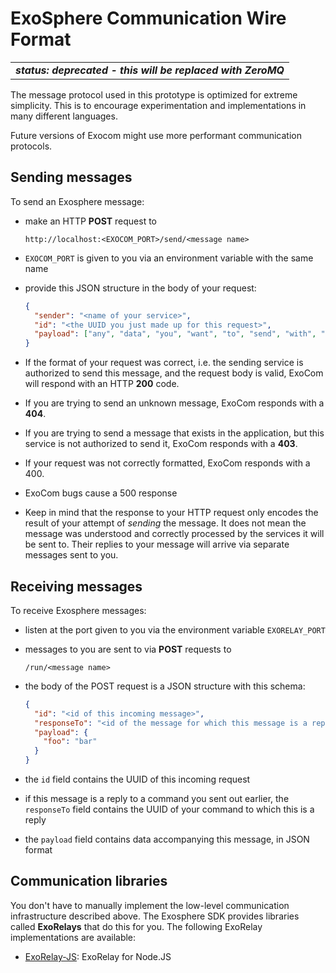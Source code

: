 # ExoSphere Communication Wire Format

<table>
  <tr>
    <td>
      <b><i>
        status: deprecated - this will be replaced with ZeroMQ
      </i></b>
    </td>
  </tr>
</table>


The message protocol used in this prototype
is optimized for extreme simplicity.
This is to encourage experimentation
and implementations in many different languages.

Future versions of Exocom might use more performant communication protocols.


## Sending messages

To send an Exosphere message:
* make an HTTP __POST__ request to

  ```
  http://localhost:<EXOCOM_PORT>/send/<message name>
  ```

* `EXOCOM_PORT` is given to you via an environment variable with the same name
* provide this JSON structure in the body of your request:

  ```json
  {
    "sender": "<name of your service>",
    "id": "<the UUID you just made up for this request>",
    "payload": ["any", "data", "you", "want", "to", "send", "with", "the", "message"]
  }
  ```
* If the format of your request was correct,
  i.e. the sending service is authorized to send this message,
  and the request body is valid,
  ExoCom will respond with an HTTP __200__ code.
* If you are trying to send an unknown message, ExoCom responds with a __404__.
* If you are trying to send a message that exists in the application,
  but this service is not authorized to send it, ExoCom responds with a __403__.
* If your request was not correctly formatted, ExoCom responds with a 400.
* ExoCom bugs cause a 500 response
* Keep in mind that the response to your HTTP request only encodes the result
  of your attempt of _sending_ the message.
  It does not mean the message was understood and correctly processed by the
  services it will be sent to.
  Their replies to your message will arrive via separate messages sent to you.


## Receiving messages

To receive Exosphere messages:
* listen at the port given to you via the environment variable `EXORELAY_PORT`
* messages to you are sent to via __POST__ requests to

  ```
  /run/<message name>
  ```

* the body of the POST request is a JSON structure with this schema:

  ```json
  {
    "id": "<id of this incoming message>",
    "responseTo": "<id of the message for which this message is a reply>",
    "payload": {
      "foo": "bar"
    }
  }
  ```
* the `id` field contains the UUID of this incoming request
* if this message is a reply to a command you sent out earlier,
  the `responseTo` field contains the UUID of your command to which this is a reply
* the `payload` field contains data accompanying this message, in JSON format


## Communication libraries

You don't have to manually implement the low-level communication infrastructure described above.
The Exosphere SDK provides libraries called __ExoRelays__ that do this for you.
The following ExoRelay implementations are available:

* [ExoRelay-JS](https://github.com/Originate/exorelay-js): ExoRelay for Node.JS
